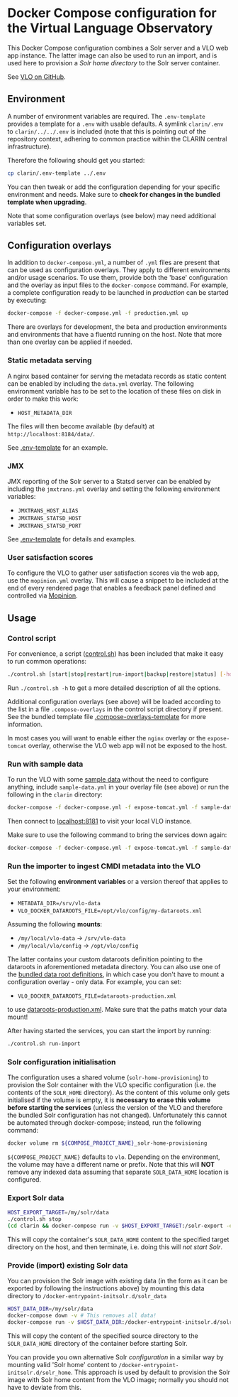 # Docker Compose configuration for the Virtual Language Observatory

This Docker Compose configuration combines a Solr server and a VLO web app instance. The 
latter image can also be used to run an import, and is used here to provision a *Solr home
directory* to the Solr server container.

See [VLO on GitHub](https://github.com/clarin-eric/VLO).

## Environment

A number of environment variables are required. The `.env-template` provides a template
for a `.env` with usable defaults. A symlink `clarin/.env` to `clarin/../../.env` 
is included (note that this is pointing out of the repository context, adhering to common
practice within the CLARIN central infrastructure). 

Therefore the following should get you started:

```sh
cp clarin/.env-template ../.env
```

You can then tweak or add the configuration depending for your specific environment and
needs. Make sure to **check for changes in the bundled template when upgrading**.

Note that some configuration overlays (see below) may need additional variables set.

## Configuration overlays

In addition to `docker-compose.yml`, a number of `.yml` files are present that can be
used as configuration overlays. They apply to different environments and/or usage
scenarios. To use them, provide both the 'base' configuration and the overlay as input
files to the `docker-compose` command. For example, a complete configuration ready to be
launched in _production_ can be started by executing:

```sh
docker-compose -f docker-compose.yml -f production.yml up
```

There are overlays for development, the beta and production environments and
environments that have a fluentd running on the host. Note that more than one overlay can
be applied if needed.

### Static metadata serving

A nginx based container for serving the metadata records as static content can be enabled
by including the `data.yml` overlay. The following environment variable has to be set
to the location of these files on disk in order to make this work:

* `HOST_METADATA_DIR`

The files will then become available (by default) at `http://localhost:8184/data/`.

See [.env-template](clarin/.env-template) for an example.

### JMX

JMX reporting of the Solr server to a Statsd server can be enabled by including the 
`jmxtrans.yml` overlay and setting the following environment variables: 

* `JMXTRANS_HOST_ALIAS`
* `JMXTRANS_STATSD_HOST`
* `JMXTRANS_STATSD_PORT`

See [.env-template](clarin/.env-template) for details and examples.

### User satisfaction scores

To configure the VLO to gather user satisfaction scores via the web app, use the
`mopinion.yml` overlay. This will cause a snippet to be included at the end of every
rendered page that enables a feedback panel defined and controlled via 
[Mopinion](https://app.mopinion.com).

## Usage

### Control script

For convenience, a script ([control.sh](./control.sh)) has been included that make it easy
to run common operations:

```sh
./control.sh [start|stop|restart|run-import|backup|restore|status] [-hd]
```

Run `./control.sh -h` to get a more detailed description of all the options.

Additional configuration overlays (see above) will be loaded according to the list in
a file `.compose-overlays` in the control script directory if present. See
the bundled template file [.compose-overlays-template](./.compose-overlays-template)
for more information.

In most cases you will want to enable either the `nginx` overlay or the `expose-tomcat`
overlay, otherwise the VLO web app will not be exposed to the host.

### Run with sample data

To run the VLO with some [sample data](https://gitlab.com/CLARIN-ERIC/docker-vlo-sample-data)
without the need to configure anything, include `sample-data.yml` in your overlay file
(see above) or run the following in the `clarin` directory:

```sh
docker-compose -f docker-compose.yml -f expose-tomcat.yml -f sample-data.yml up [-d]
```

Then connect to [localhost:8181](http://localhost:8181) to visit your local VLO instance.

Make sure to use the following command to bring the services down again:

```sh
docker-compose -f docker-compose.yml -f expose-tomcat.yml -f sample-data.yml down [-v]
```

### Run the importer to ingest CMDI metadata into the VLO

Set the following **environment variables** or a version thereof that applies to your
environment:

- `METADATA_DIR=/srv/vlo-data`
- `VLO_DOCKER_DATAROOTS_FILE=/opt/vlo/config/my-dataroots.xml`

Assuming the following **mounts**:
- `/my/local/vlo-data` -> `/srv/vlo-data`
- `/my/local/vlo/config` -> `/opt/vlo/config`

The latter contains your custom dataroots definition pointing to the dataroots in 
aforementioned metadata directory. You can also use one of the [bundled data root
definitions](https://github.com/clarin-eric/VLO/tree/master/vlo-commons/src/main/resources),
in which case you don't have to mount a configuration overlay - only data. For example,
you can set:

- `VLO_DOCKER_DATAROOTS_FILE=dataroots-production.xml`

to use
[dataroots-production.xml](https://github.com/clarin-eric/VLO/blob/master/vlo-commons/src/main/resources/dataroots-production.xml).
Make sure that the paths match your data mount!

After having started the services, you can start the import by running:

```sh
./control.sh run-import
```

### Solr configuration initialisation

The configuration uses a shared volume (`solr-home-provisioning`) to provision the Solr
container with the VLO specific configuration (i.e. the contents of the `SOLR_HOME`
directory). As the content of this volume only gets initialised if the volume is empty,
it is **necessary to erase this volume before starting the services** (unless the version
of the VLO and therefore the bundled Solr configuration has not changed). Unfortunately
this cannot be automated through docker-compose; instead, run the following command:

```sh
docker volume rm ${COMPOSE_PROJECT_NAME}_solr-home-provisioning
```

`${COMPOSE_PROJECT_NAME}` defaults to `vlo`.
Depending on the environment, the volume may have a different name or prefix. 
Note that this will **NOT** remove any indexed data assuming that separate `SOLR_DATA_HOME`
location is configured.

### Export Solr data

```sh
HOST_EXPORT_TARGET=/my/solr/data
./control.sh stop
(cd clarin && docker-compose run -v $HOST_EXPORT_TARGET:/solr-export -e SOLR_DATA_EXPORT_TARGET=/solr-export vlo-solr)
```

This will copy the container's `SOLR_DATA_HOME` content to the specified target directory
on the host, and then terminate, i.e. doing this will *not start Solr*.

### Provide (import) existing Solr data

You can provision the Solr image with existing data (in the form as it can be exported
by following the instructions above) by mounting this data directory to
`/docker-entrypoint-initsolr.d/solr_data` 

```sh
HOST_DATA_DIR=/my/solr/data
docker-compose down -v # This removes all data!
docker-compose run -v $HOST_DATA_DIR:/docker-entrypoint-initsolr.d/solr_data vlo-solr
```

This will copy the content of the specified source directory to the `SOLR_DATA_HOME`
directory of the container before starting Solr.

You can provide you own alternative Solr _configuration_ in a similar way by mounting
valid 'Solr home' content to `/docker-entrypoint-initsolr.d/solr_home`. This approach is
used by default to provision the Solr image with Solr home content from the VLO image;
normally you should not have to deviate from this.
